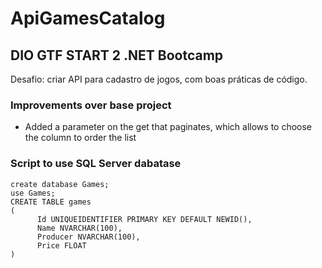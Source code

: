 # ApiGamesCatalog
## DIO GTF START 2 .NET Bootcamp
Desafio: criar API para cadastro de jogos, com boas práticas de código.
### Improvements over base project
- Added a parameter on the get that paginates, which allows to choose the column to order the list


### Script to use SQL Server dabatase

```
create database Games; 
use Games;
CREATE TABLE games
(
	  Id UNIQUEIDENTIFIER PRIMARY KEY DEFAULT NEWID(),
	  Name NVARCHAR(100),
	  Producer NVARCHAR(100),
	  Price FLOAT
)

```
